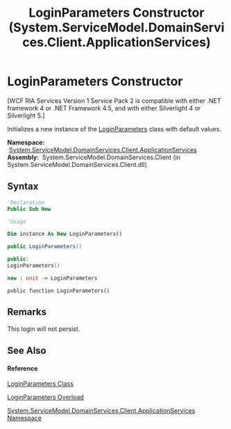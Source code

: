 ﻿---
title: LoginParameters Constructor  (System.ServiceModel.DomainServices.Client.ApplicationServices)
TOCTitle: LoginParameters Constructor
ms:assetid: M:System.ServiceModel.DomainServices.Client.ApplicationServices.LoginParameters.#ctor
ms:mtpsurl: https://msdn.microsoft.com/en-us/library/system.servicemodel.domainservices.client.applicationservices.loginparameters.loginparameters(v=VS.91)
ms:contentKeyID: 28899097
ms.date: 01/27/2012
mtps_version: v=VS.91
dev_langs:
- vb
- csharp
- c++
- fsharp
- jscript
api_location:
- System.ServiceModel.DomainServices.Client.dll
api_name:
- System.ServiceModel.DomainServices.Client.ApplicationServices.LoginParameters..ctor
api_type:
- Managed
topic_type:
- apiref
- kbSyntax
product_family_name: VS
ROBOTS: INDEX,FOLLOW
---

# LoginParameters Constructor

\[WCF RIA Services Version 1 Service Pack 2 is compatible with either .NET framework 4 or .NET Framework 4.5, and with either Silverlight 4 or Silverlight 5.\]

Initializes a new instance of the [LoginParameters](ff457782\(v=vs.91\).md) class with default values.

**Namespace:**  [System.ServiceModel.DomainServices.Client.ApplicationServices](ff457765\(v=vs.91\).md)  
**Assembly:**  System.ServiceModel.DomainServices.Client (in System.ServiceModel.DomainServices.Client.dll)

## Syntax

``` vb
'Declaration
Public Sub New
```

``` vb
'Usage

Dim instance As New LoginParameters()
```

``` csharp
public LoginParameters()
```

``` c++
public:
LoginParameters()
```

``` fsharp
new : unit -> LoginParameters
```

``` jscript
public function LoginParameters()
```

## Remarks

This login will not persist.

## See Also

#### Reference

[LoginParameters Class](ff457782\(v=vs.91\).md)

[LoginParameters Overload](ff457905\(v=vs.91\).md)

[System.ServiceModel.DomainServices.Client.ApplicationServices Namespace](ff457765\(v=vs.91\).md)

